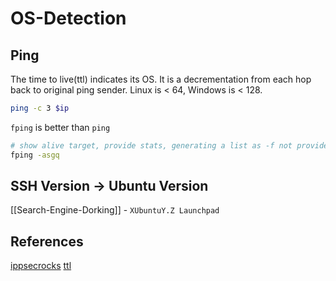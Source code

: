 # OS-Detection

## Ping 

The time to live(ttl) indicates its OS. It is a decrementation from each hop back to original ping sender. Linux is < 64, Windows is < 128. 

```bash
ping -c 3 $ip
```

`fping` is better than `ping`
```bash
# show alive target, provide stats, generating a list as -f not provided - with quiet - no per-target/ping results
fping -asgq
```

## SSH Version -> Ubuntu Version

[[Search-Engine-Dorking]] - `XUbuntuY.Z Launchpad`

## References

[ippsecrocks]()
[ttl](https://ostechnix.com/identify-operating-system-ttl-ping/)